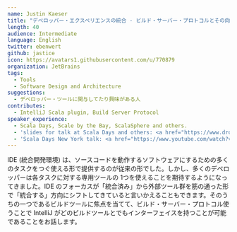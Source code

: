 ```yaml
---
name: Justin Kaeser
title: "デベロッパー・エクスペリエンスの統合 - ビルド・サーバー・プロトコルとその向こう"
length: 40
audience: Intermediate
language: English
twitter: ebenwert
github: jastice
icon: https://avatars1.githubusercontent.com/u/770879
organization: JetBrains
tags:
  - Tools
  - Software Design and Architecture
suggestions:
  - デベロッパー・ツールに関与してたり興味がある人
contributes:
  - IntelliJ Scala plugin, Build Server Protocol
speaker_experience:
  - Scala Days, Scale by the Bay, ScalaSphere and others.
  - 'slides for talk at Scala Days and others: <a href="https://www.dropbox.com/s/wnunc772982ui2q/forkitharder-169.key?dl=0">https://www.dropbox.com/s/wnunc772982ui2q/forkitharder-169.key?dl=0</a>'
  - 'Scala Days New York talk: <a href="https://www.youtube.com/watch?v=2Cdjb-uG8Ro">https://www.youtube.com/watch?v=2Cdjb-uG8Ro</a>'
---
```

IDE (統合開発環境) は、ソースコードを動作するソフトウェアにするための多くのタスクをつぐ使える形で提供するのが従来の形でした。しかし、多くのデベロッパーは各タスクに対する専用ツールの 1つを使えることを期待するようになってきました。IDE のフォーカスが「統合済み」から外部ツール群を筋の通った形で「統合する」方向にシフトしてきていると言いかえることもできます。そのうちの一つであるビルドツールに焦点を当てて、ビルド・サーバー・プロトコル使うことで IntelliJ がどのビルドツールとでもインターフェイスを持つことが可能であることをお話します。
